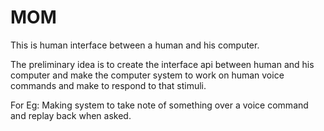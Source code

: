 # MOM
This is human interface between a human and his computer.

The preliminary idea is to create the interface api between human and his computer and make the computer system to work on human voice commands and make to respond to that stimuli.

For Eg: Making system to take note of something over a voice command and replay back when asked.
